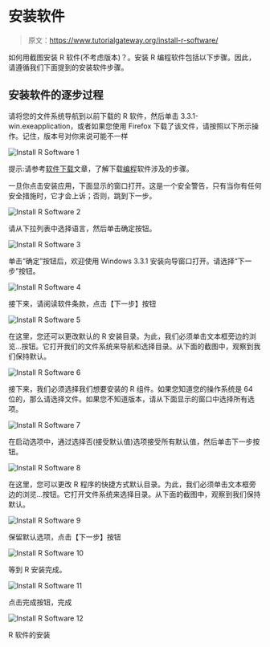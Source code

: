 # 安装软件

> 原文：<https://www.tutorialgateway.org/install-r-software/>

如何用截图安装 R 软件(不考虑版本)？。安装 R 编程软件包括以下步骤。因此，请遵循我们下面提到的安装软件步骤。

## 安装软件的逐步过程

请将您的文件系统导航到以前下载的 R 软件，然后单击 3.3.1-win.exeapplication，或者如果您使用 Firefox 下载了该文件，请按照以下所示操作。记住，版本号对你来说可能不一样

![Install R Software 1](img/6c31f05c1e734bb2962934aad0bca375.png)

提示:请参考[软件下载](https://www.tutorialgateway.org/r-software-download/)文章，了解下载[编程](https://www.tutorialgateway.org/r-programming/)软件涉及的步骤。

一旦你点击安装应用，下面显示的窗口打开。这是一个安全警告，只有当你有任何安全措施时，它才会上诉；否则，跳到下一步。

![Install R Software 2](img/ac978129f1e3d196aae6b2f59ed8e01c.png)

请从下拉列表中选择语言，然后单击确定按钮。

![Install R Software 3](img/14f07bb5e2174af8354f9dfe6a98ed82.png)

单击“确定”按钮后，欢迎使用 Windows 3.3.1 安装向导窗口打开。请选择“下一步”按钮。

![Install R Software 4](img/491d33833ea464d7897d83c60d29cb76.png)

接下来，请阅读软件条款，点击【下一步】按钮

![Install R Software 5](img/387a94c17d89437fd607b2edba2331ac.png)

在这里，您还可以更改默认的 R 安装目录。为此，我们必须单击文本框旁边的浏览…按钮。它打开我们的文件系统来导航和选择目录。从下面的截图中，观察到我们保持默认。

![Install R Software 6](img/e35feb5f0d2344e5f5e4d35783cd936e.png)

接下来，我们必须选择我们想要安装的 R 组件。如果您知道您的操作系统是 64 位的，那么请选择文件。如果您不知道版本，请从下面显示的窗口中选择所有选项。

![Install R Software 7](img/6853582fb7c80f9a0f438a04461795ac.png)

在启动选项中，通过选择否(接受默认值)选项接受所有默认值，然后单击下一步按钮。

![Install R Software 8](img/d25128a587d96f031deb2bf9c7e43448.png)

在这里，您可以更改 R 程序的快捷方式默认目录。为此，我们必须单击文本框旁边的浏览…按钮。它打开文件系统来选择目录。从下面的截图中，观察到我们保持默认。

![Install R Software 9](img/b3fb035318cbab5b6d825021ab5386ca.png)

保留默认选项，点击【下一步】按钮

![Install R Software 10](img/d7da4cbcc511bf6bfa30fdd8a267d8e0.png)

等到 R 安装完成。

![Install R Software 11](img/92892677c7f9483179ebb9738e5e0cf2.png)

点击完成按钮，完成

![Install R Software 12](img/b4167b98af0c70dc0ba1825de4f69920.png)

R 软件的安装